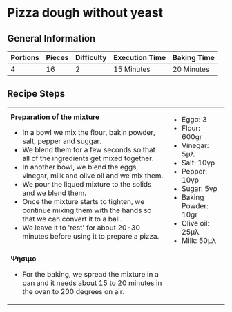 # Pizza dough without yeast

## General Information

| Portions | Pieces | Difficulty | Execution Time | Baking Time |
| :- | :- | :- | :- | :- |
|4 |16 | 2 | 15 Minutes | 20 Minutes |

## Recipe Steps

| | |
| :- | :- |
| **Preparation of the mixture** <br/> <ul> <li> In a bowl we mix the flour, bakin powder, salt, pepper and suggar. </li> <li> We blend them for a few seconds so that all of the ingredients get mixed together. </li> <li> In another bowl, we blend the eggs, vinegar, milk and olive oil and we mix them. </li> <li> We pour the liqued mixture to the solids and we blend them. </li> <li> Once the mixture starts to tighten, we continue mixing them with the hands so that we can convert it to a ball. </li> <li> We leave it to 'rest' for about 20-30 minutes before using it to prepare a pizza. </li> </ul> | <ul><li>Eggσ: 3</li> <li>Flour: 600gr</li> <li>Vinegar: 5μλ</li> <li>Salt: 10γρ</li> <li>Pepper: 10γρ</li> <li>Sugar: 5γρ</li> <li>Baking Powder: 10gr</li> <li>Olive oil: 25μλ</li> <li>Milk: 50μλ</li>  </ul> 
| **Ψήσιμο** <br/> <ul> <li> For the baking, we spread the mixture in a pan and it needs about 15 to 20 minutes in the oven to 200 degrees on air. </li> </ul> |  |